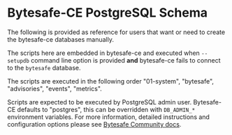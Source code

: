 # Bytesafe-CE PostgreSQL Schema 
The following is provided as reference for users that want or need to create the bytesafe-ce databases manually. 

The scripts here are embedded in bytesafe-ce and executed when  `--setupdb` command line option is provided **and** bytesafe-ce fails to connect to the `bytesafe` database.

The scripts are executed in the following order "01-system", "bytesafe", "advisories", "events", "metrics".

Scripts are expected to be executed by PostgreSQL admin user. Bytesafe-CE defaults to "postgres", this can be overridden with `DB_ADMIN_*` environment variables.
For more information, detailed instructions and configuration options please see [Bytesafe Community docs](https://docs.bytesafe.dev/community-edition).
